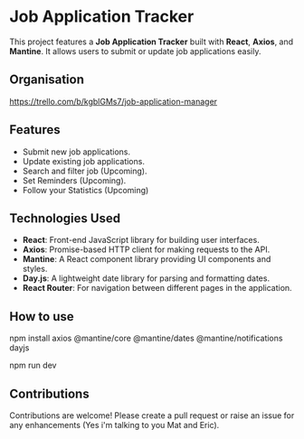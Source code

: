 # Job Application Tracker

This project features a **Job Application Tracker** built with **React**, **Axios**, and **Mantine**. It allows users to submit or update job applications easily.

## Organisation

https://trello.com/b/kgblGMs7/job-application-manager

## Features

- Submit new job applications.
- Update existing job applications.
- Search and filter job (Upcoming).
- Set Reminders (Upcoming).
- Follow your Statistics (Upcoming)

## Technologies Used

- **React**: Front-end JavaScript library for building user interfaces.
- **Axios**: Promise-based HTTP client for making requests to the API.
- **Mantine**: A React component library providing UI components and styles.
- **Day.js**: A lightweight date library for parsing and formatting dates.
- **React Router**: For navigation between different pages in the application.

## How to use

npm install axios @mantine/core @mantine/dates @mantine/notifications dayjs

npm run dev

## Contributions

Contributions are welcome! Please create a pull request or raise an issue for any enhancements (Yes i'm talking to you Mat and Eric).
